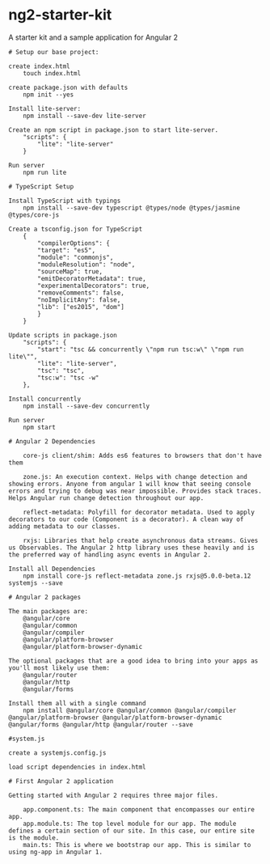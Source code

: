 # ng2-starter-kit
A starter kit and a sample application for Angular 2


    # Setup our base project:

    create index.html
        touch index.html

    create package.json with defaults
        npm init --yes

    Install lite-server:
        npm install --save-dev lite-server

    Create an npm script in package.json to start lite-server.
        "scripts": {
            "lite": "lite-server"
        }

    Run server
        npm run lite

    # TypeScript Setup

    Install TypeScript with typings
        npm install --save-dev typescript @types/node @types/jasmine @types/core-js

    Create a tsconfig.json for TypeScript
        {
            "compilerOptions": {
            "target": "es5",
            "module": "commonjs",
            "moduleResolution": "node",
            "sourceMap": true,
            "emitDecoratorMetadata": true,
            "experimentalDecorators": true,
            "removeComments": false,
            "noImplicitAny": false,
            "lib": ["es2015", "dom"]
            }
        }

    Update scripts in package.json
        "scripts": {
            "start": "tsc && concurrently \"npm run tsc:w\" \"npm run lite\"",
            "lite": "lite-server",
            "tsc": "tsc",
            "tsc:w": "tsc -w"
        },

    Install concurrently
        npm install --save-dev concurrently

    Run server
        npm start

    # Angular 2 Dependencies

        core-js client/shim: Adds es6 features to browsers that don't have them

        zone.js: An execution context. Helps with change detection and showing errors. Anyone from angular 1 will know that seeing console errors and trying to debug was near impossible. Provides stack traces. Helps Angular run change detection throughout our app.

        reflect-metadata: Polyfill for decorator metadata. Used to apply decorators to our code (Component is a decorator). A clean way of adding metadata to our classes.

        rxjs: Libraries that help create asynchronous data streams. Gives us Observables. The Angular 2 http library uses these heavily and is the preferred way of handling async events in Angular 2.

    Install all Dependencies
        npm install core-js reflect-metadata zone.js rxjs@5.0.0-beta.12 systemjs --save

    # Angular 2 packages

    The main packages are:
        @angular/core
        @angular/common
        @angular/compiler
        @angular/platform-browser
        @angular/platform-browser-dynamic

    The optional packages that are a good idea to bring into your apps as you'll most likely use them:
        @angular/router
        @angular/http
        @angular/forms

    Install them all with a single command
        npm install @angular/core @angular/common @angular/compiler @angular/platform-browser @angular/platform-browser-dynamic @angular/forms @angular/http @angular/router --save

    #system.js

    create a systemjs.config.js

    load script dependencies in index.html

    # First Angular 2 application

    Getting started with Angular 2 requires three major files.

        app.component.ts: The main component that encompasses our entire app.
        app.module.ts: The top level module for our app. The module defines a certain section of our site. In this case, our entire site is the module.
        main.ts: This is where we bootstrap our app. This is similar to using ng-app in Angular 1.    
